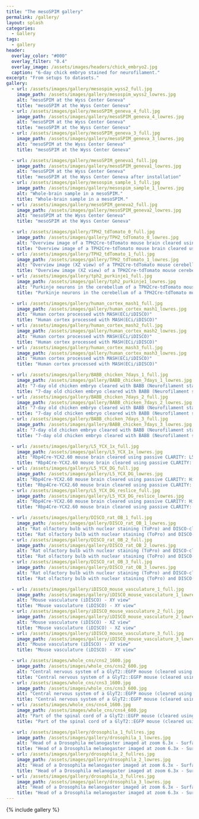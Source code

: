 ```yaml
---
title: "The mesoSPIM gallery"
permalink: /gallery/
layout: splash
categories:
  - Gallery
tags:
  - gallery
header:
  overlay_color: "#000"
  overlay_filter: "0.4"
  overlay_image: /assets/images/headers/chick_embryo2.jpg
  caption: "6-day chick embryo stained for neurofilament."
excerpt: "From setups to datasets."
gallery:
  - url: /assets/images/gallery/mesospim_wyss2_full.jpg
    image_path: /assets/images/gallery/mesospim_wyss2_lowres.jpg
    alt: "mesoSPIM at the Wyss Center Geneva"
    title: "mesoSPIM at the Wyss Center Geneva"
  - url: /assets/images/gallery/mesoSPIM_geneva_4_full.jpg
    image_path: /assets/images/gallery/mesoSPIM_geneva_4_lowres.jpg
    alt: "mesoSPIM at the Wyss Center Geneva"
    title: "mesoSPIM at the Wyss Center Geneva"
  - url: /assets/images/gallery/mesoSPIM_geneva_3_full.jpg
    image_path: /assets/images/gallery/mesoSPIM_geneva_3_lowres.jpg
    alt: "mesoSPIM at the Wyss Center Geneva"
    title: "mesoSPIM at the Wyss Center Geneva"

  - url: /assets/images/gallery/mesoSPIM_geneva1_full.jpg
    image_path: /assets/images/gallery/mesoSPIM_geneva1_lowres.jpg
    alt: "mesoSPIM at the Wyss Center Geneva"
    title: "mesoSPIM at the Wyss Center Geneva after installation"
  - url: /assets/images/gallery/mesospim_sample_1_full.jpg
    image_path: /assets/images/gallery/mesospim_sample_1_lowres.jpg
    alt: "Whole-brain sample in a mesoSPIM."
    title: "Whole-brain sample in a mesoSPIM."    
  - url: /assets/images/gallery/mesoSPIM_geneva2_full.jpg
    image_path: /assets/images/gallery/mesoSPIM_geneva2_lowres.jpg
    alt: "mesoSPIM at the Wyss Center Geneva"
    title: "mesoSPIM at the Wyss Center Geneva"

  - url: /assets/images/gallery/TPH2_tdTomato_0_full.jpg
    image_path: /assets/images/gallery/TPH2_tdTomato_0_lowres.jpg
    alt: "Overview image of a TPH2Cre-tdTomato mouse brain cleared using passive CLARITY."
    title: "Overview image of a TPH2Cre-tdTomato mouse brain cleared using passive CLARITY."
  - url: /assets/images/gallery/TPH2_tdTomato_1_full.jpg
    image_path: /assets/images/gallery/TPH2_tdTomato_1_lowres.jpg
    alt: "Overview image (XZ view) of a TPH2Cre-tdTomato mouse cerebellum cleared using passive CLARITY."
    title: "Overview image (XZ view) of a TPH2Cre-tdTomato mouse cerebellum cleared using passive CLARITY."  
  - url: /assets/images/gallery/tph2_purkinje1_full.jpg
    image_path: /assets/images/gallery/tph2_purkinje1_lowres.jpg
    alt: "Purkinje neurons in the cerebellum of a TPH2Cre-tdTomato mouse brain cleared using passive CLARITY."
    title: "Purkinje neurons in the cerebellum of a TPH2Cre-tdTomato mouse brain cleared using passive CLARITY."

  - url: /assets/images/gallery/human_cortex_mash1_full.jpg
    image_path: /assets/images/gallery/human_cortex_mash1_lowres.jpg
    alt: "Human cortex processed with MASH(ECi/iDISCO)"
    title: "Human cortex processed with MASH(ECi/iDISCO)"
  - url: /assets/images/gallery/human_cortex_mash2_full.jpg
    image_path: /assets/images/gallery/human_cortex_mash2_lowres.jpg
    alt: "Human cortex processed with MASH(ECi/iDISCO)"
    title: "Human cortex processed with MASH(ECi/iDISCO)"
  - url: /assets/images/gallery/human_cortex_mash3_full.jpg
    image_path: /assets/images/gallery/human_cortex_mash3_lowres.jpg
    alt: "Human cortex processed with MASH(ECi/iDISCO)"
    title: "Human cortex processed with MASH(ECi/iDISCO)"

  - url: /assets/images/gallery/BABB_chicken_7days_1_full.jpg
    image_path: /assets/images/gallery/BABB_chicken_7days_1_lowres.jpg
    alt: "7-day old chicken embryo cleared with BABB (Neurofilament staining)"
    title: "7-day old chicken embryo cleared with BABB (Neurofilament staining)"
  - url: /assets/images/gallery/BABB_chicken_7days_2_full.jpg
    image_path: /assets/images/gallery/BABB_chicken_7days_2_lowres.jpg
    alt: "7-day old chicken embryo cleared with BABB (Neurofilament staining)"
    title: "7-day old chicken embryo cleared with BABB (Neurofilament staining)"
  - url: /assets/images/gallery/BABB_chicken_7days_3_full.jpg
    image_path: /assets/images/gallery/BABB_chicken_7days_3_lowres.jpg
    alt: "7-day old chicken embryo cleared with BABB (Neurofilament staining)"
    title: "7-day old chicken embryo cleared with BABB (Neurofilament staining)"

  - url: /assets/images/gallery/L5_YCX_1x_full.jpg
    image_path: /assets/images/gallery/L5_YCX_1x_lowres.jpg
    alt: "Rbp4Cre-YCX2.60 mouse brain cleared using passive CLARITY: L5 neurons and autofluorescence"
    title: "Rbp4Cre-YCX2.60 mouse brain cleared using passive CLARITY: L5 neurons and autofluorescence"
  - url: /assets/images/gallery/L5_YCX_DG_full.jpg
    image_path: /assets/images/gallery/L5_YCX_DG_lowres.jpg
    alt: "Rbp4Cre-YCX2.60 mouse brain cleared using passive CLARITY: Hippocampus (XY view)"
    title: "Rbp4Cre-YCX2.60 mouse brain cleared using passive CLARITY: Hippocampus (XY view)"
  - url: /assets/images/gallery/L5_YCX_DG_reslice_full.jpg
    image_path: /assets/images/gallery/L5_YCX_DG_reslice_lowres.jpg
    alt: "Rbp4Cre-YCX2.60 mouse brain cleared using passive CLARITY: Hippocampus (XZ view)"
    title: "Rbp4Cre-YCX2.60 mouse brain cleared using passive CLARITY: Hippocampus (XZ view)"

  - url: /assets/images/gallery/DISCO_rat_OB_1_full.jpg
    image_path: /assets/images/gallery/DISCO_rat_OB_1_lowres.jpg
    alt: "Rat olfactory bulb with nuclear staining (ToPro) and DISCO-clearing - XY view"
    title: "Rat olfactory bulb with nuclear staining (ToPro) and DISCO-clearing - XY view"
  - url: /assets/images/gallery/DISCO_rat_OB_2_full.jpg
    image_path: /assets/images/gallery/DISCO_rat_OB_2_lowres.jpg
    alt: "Rat olfactory bulb with nuclear staining (ToPro) and DISCO-clearing - XZ view"
    title: "Rat olfactory bulb with nuclear staining (ToPro) and DISCO-clearing - XZ view"
  - url: /assets/images/gallery/DISCO_rat_OB_3_full.jpg
    image_path: /assets/images/gallery/DISCO_rat_OB_3_lowres.jpg
    alt: "Rat olfactory bulb with nuclear staining (ToPro) and DISCO-clearing - YZ view"
    title: "Rat olfactory bulb with nuclear staining (ToPro) and DISCO-clearing - YZ view"

  - url: /assets/images/gallery/iDISCO_mouse_vasculature_1_full.jpg
    image_path: /assets/images/gallery/iDISCO_mouse_vasculature_1_lowres.jpg
    alt: "Mouse vasculature (iDISCO) - XY view"
    title: "Mouse vasculature (iDISCO) - XY view"
  - url: /assets/images/gallery/iDISCO_mouse_vasculature_2_full.jpg
    image_path: /assets/images/gallery/iDISCO_mouse_vasculature_2_lowres.jpg
    alt: "Mouse vasculature (iDISCO) - XZ view"
    title: "Mouse vasculature (iDISCO) - XZ view"
  - url: /assets/images/gallery/iDISCO_mouse_vasculature_3_full.jpg
    image_path: /assets/images/gallery/iDISCO_mouse_vasculature_3_lowres.jpg
    alt: "Mouse vasculature (iDISCO) - XY view"
    title: "Mouse vasculature (iDISCO) - XY view"

  - url: /assets/images/whole_cns/cns2_1600.jpg
    image_path: /assets/images/whole_cns/cns2_600.jpg
    alt: "Central nervous system of a GlyT2::EGFP mouse (cleared using X-CLARITY) - Horizontal view"
    title: "Central nervous system of a GlyT2::EGFP mouse (cleared using X-CLARITY) - Horizontal view"
  - url: /assets/images/whole_cns/cns3_1600.jpg
    image_path: /assets/images/whole_cns/cns3_600.jpg
    alt: "Central nervous system of a GlyT2::EGFP mouse (cleared using X-CLARITY) - Sagittal view"
    title: "Central nervous system of a GlyT2::EGFP mouse (cleared using X-CLARITY) - Sagittal view"
  - url: /assets/images/whole_cns/cns4_1600.jpg
    image_path: /assets/images/whole_cns/cns4_600.jpg
    alt: "Part of the spinal cord of a GlyT2::EGFP mouse (cleared using X-CLARITY) - Volume rendering"
    title: "Part of the spinal cord of a GlyT2::EGFP mouse (cleared using X-CLARITY) - Volume rendering"

  - url: /assets/images/gallery/drosophila_1_fullres.jpg
    image_path: /assets/images/gallery/drosophila_1_lowres.jpg
    alt: "Head of a Drosophila melanogaster imaged at zoom 6.3x - Surface rendering"
    title: "Head of a Drosophila melanogaster imaged at zoom 6.3x - Surface rendering"
  - url: /assets/images/gallery/drosophila_2_fullres.jpg
    image_path: /assets/images/gallery/drosophila_2_lowres.jpg
    alt: "Head of a Drosophila melanogaster imaged at zoom 6.3x - Surface rendering"
    title: "Head of a Drosophila melanogaster imaged at zoom 6.3x - Surface rendering"
  - url: /assets/images/gallery/drosophila_3_fullres.jpg
    image_path: /assets/images/gallery/drosophila_3_lowres.jpg
    alt: "Head of a Drosophila melanogaster imaged at zoom 6.3x - Surface rendering"
    title: "Head of a Drosophila melanogaster imaged at zoom 6.3x - Surface rendering"
---
```


{% include gallery %}

